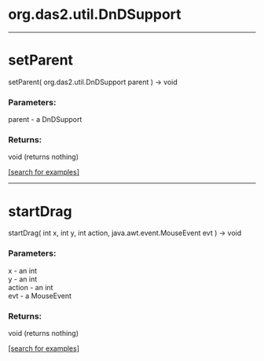 # org.das2.util.DnDSupport
***
<a name="setParent"></a>
# setParent
setParent( org.das2.util.DnDSupport parent ) &rarr; void



### Parameters:
parent - a DnDSupport

### Returns:
void (returns nothing)


<a href="https://github.com/autoplot/dev/search?q=setParent&unscoped_q=setParent">[search for examples]</a>

***
<a name="startDrag"></a>
# startDrag
startDrag( int x, int y, int action, java.awt.event.MouseEvent evt ) &rarr; void



### Parameters:
x - an int
<br>y - an int
<br>action - an int
<br>evt - a MouseEvent

### Returns:
void (returns nothing)


<a href="https://github.com/autoplot/dev/search?q=startDrag&unscoped_q=startDrag">[search for examples]</a>

